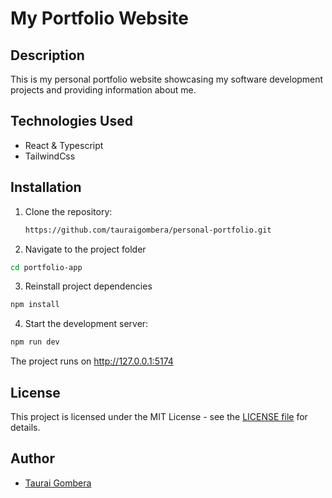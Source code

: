 # My Portfolio Website

## Description

This is my personal portfolio website showcasing my software development projects and providing information about me.

## Technologies Used

- React & Typescript
- TailwindCss

## Installation

1. Clone the repository:

   ```bash
   https://github.com/tauraigombera/personal-portfolio.git
   ```

2. Navigate to the project folder

```bash
cd portfolio-app
```

3. Reinstall project dependencies

```bash
npm install
```

4. Start the development server:

```bash
npm run dev
```

The project runs on http://127.0.0.1:5174

## License

This project is licensed under the MIT License - see the [LICENSE file](https://opensource.org/license/mit/) for details.

## Author

- [Taurai Gombera](https://github.com/tauraigombera)
